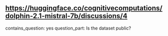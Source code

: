 ## https://huggingface.co/cognitivecomputations/dolphin-2.1-mistral-7b/discussions/4

contains_question: yes
question_part: Is the dataset public?